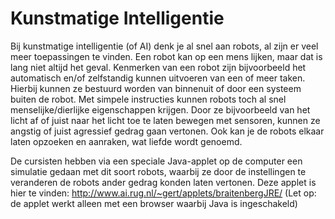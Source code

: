 # Kunstmatige Intelligentie
Bij kunstmatige intelligentie (of AI) denk je al snel aan robots, al zijn er veel meer toepassingen te vinden. Een robot kan op een mens lijken, maar dat is lang niet altijd het geval. Kenmerken van een robot zijn bijvoorbeeld het automatisch en/of zelfstandig kunnen uitvoeren van een of meer taken. Hierbij kunnen ze bestuurd worden van binnenuit of door een systeem buiten de robot. Met simpele instructies kunnen robots toch al snel menselijke/dierlijke eigenschappen krijgen. Door ze bijvoorbeeld van het licht af of juist naar het licht toe te laten bewegen met sensoren, kunnen ze angstig of juist agressief gedrag gaan vertonen. Ook kan je de robots elkaar laten opzoeken en aanraken, wat liefde wordt genoemd.

De cursisten hebben via een speciale Java-applet op de computer een simulatie gedaan met dit soort robots, waarbij ze door de instellingen te veranderen de robots ander gedrag konden laten vertonen. Deze applet is hier te vinden: http://www.ai.rug.nl/~gert/applets/braitenbergJRE/ (Let op: de applet werkt alleen met een browser waarbij Java is ingeschakeld)
